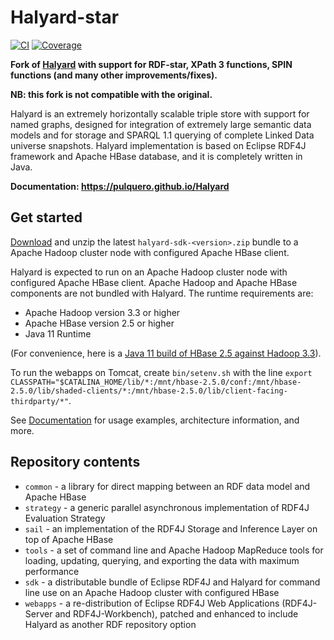 # Halyard-star

[![CI](https://github.com/pulquero/Halyard/actions/workflows/ci.yml/badge.svg)](https://github.com/pulquero/Halyard/actions/workflows/ci.yml)
[![Coverage](https://codecov.io/github/pulquero/Halyard/coverage.svg?branch=latest)](https://codecov.io/gh/pulquero/Halyard/)

**Fork of [Halyard](https://github.com/Merck/Halyard) with support for RDF-star, XPath 3 functions, SPIN functions (and many other improvements/fixes).**

**NB: this fork is not compatible with the original.**

Halyard is an extremely horizontally scalable triple store with support for named graphs, designed for integration of extremely large semantic data models and for storage and SPARQL 1.1 querying of complete Linked Data universe snapshots. Halyard implementation is based on Eclipse RDF4J framework and Apache HBase database, and it is completely written in Java.

**Documentation: <https://pulquero.github.io/Halyard>**

## Get started

[Download](https://github.com/pulquero/Halyard/releases) and unzip the latest `halyard-sdk-<version>.zip` bundle to a Apache Hadoop cluster node with configured Apache HBase client.

Halyard is expected to run on an Apache Hadoop cluster node with configured Apache HBase client. Apache Hadoop and Apache HBase components are not bundled with Halyard. The runtime requirements are:

 * Apache Hadoop version 3.3 or higher
 * Apache HBase version 2.5 or higher
 * Java 11 Runtime

(For convenience, here is a [Java 11 build of HBase 2.5 against Hadoop 3.3](https://github.com/pulquero/hbase/releases/tag/rel%2F2.5.0%2B3.3.3)).

To run the webapps on Tomcat, create `bin/setenv.sh` with the line
`export CLASSPATH="$CATALINA_HOME/lib/*:/mnt/hbase-2.5.0/conf:/mnt/hbase-2.5.0/lib/shaded-clients/*:/mnt/hbase-2.5.0/lib/client-facing-thirdparty/*"`.

See [Documentation](https://pulquero.github.io/Halyard) for usage examples, architecture information, and more.

## Repository contents

 * `common` - a library for direct mapping between an RDF data model and Apache HBase
 * `strategy` - a generic parallel asynchronous implementation of RDF4J Evaluation Strategy
 * `sail` - an implementation of the RDF4J Storage and Inference Layer on top of Apache HBase
 * `tools` - a set of command line and Apache Hadoop MapReduce tools for loading, updating, querying, and exporting the data with maximum performance
 * `sdk` - a distributable bundle of Eclipse RDF4J and Halyard for command line use on an Apache Hadoop cluster with configured HBase
 * `webapps` - a re-distribution of Eclipse RDF4J Web Applications (RDF4J-Server and RDF4J-Workbench), patched and enhanced to include Halyard as another RDF repository option
